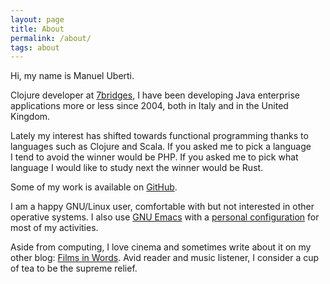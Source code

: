 ```yaml
---
layout: page
title: About
permalink: /about/
tags: about
---
```


Hi, my name is Manuel Uberti.

Clojure developer at [7bridges](https://7bridges.eu/), I have been developing
Java enterprise applications more or less since 2004, both in Italy and in the
United Kingdom.

Lately my interest has shifted towards functional programming thanks to
languages such as Clojure and Scala. If you asked me to pick a language I tend
to avoid the winner would be PHP. If you asked me to pick what language I would
like to study next the winner would be Rust.

Some of my work is available on [GitHub](https://github.com/manuel-uberti).

I am a happy GNU/Linux user, comfortable with but not interested in other
operative systems. I also use [GNU Emacs](https://www.gnu.org/software/emacs/)
with a [personal configuration](https://github.com/manuel-uberti/.emacs.d) for
most of my activities.

Aside from computing, I love cinema and sometimes write about it on my other
blog: [Films in Words](https://filmsinwords.wordpress.com/). Avid reader and
music listener, I consider a cup of tea to be the supreme relief.
